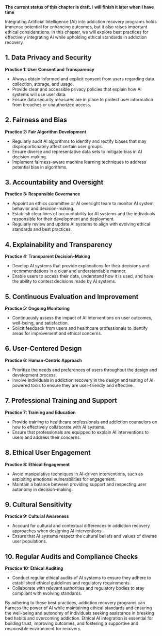 **The current status of this chapter is draft. I will finish it later when I have time**

Integrating Artificial Intelligence (AI) into addiction recovery programs holds immense potential for enhancing outcomes, but it also raises important ethical considerations. In this chapter, we will explore best practices for effectively integrating AI while upholding ethical standards in addiction recovery.

**1. Data Privacy and Security**
--------------------------------

**Practice 1: User Consent and Transparency**

* Always obtain informed and explicit consent from users regarding data collection, storage, and usage.
* Provide clear and accessible privacy policies that explain how AI systems will use user data.
* Ensure data security measures are in place to protect user information from breaches or unauthorized access.

**2. Fairness and Bias**
------------------------

**Practice 2: Fair Algorithm Development**

* Regularly audit AI algorithms to identify and rectify biases that may disproportionately affect certain user groups.
* Ensure diverse and representative data sets to mitigate bias in AI decision-making.
* Implement fairness-aware machine learning techniques to address potential bias in algorithms.

**3. Accountability and Oversight**
-----------------------------------

**Practice 3: Responsible Governance**

* Appoint an ethics committee or AI oversight team to monitor AI system behavior and decision-making.
* Establish clear lines of accountability for AI systems and the individuals responsible for their development and deployment.
* Regularly review and update AI systems to align with evolving ethical standards and best practices.

**4. Explainability and Transparency**
--------------------------------------

**Practice 4: Transparent Decision-Making**

* Develop AI systems that provide explanations for their decisions and recommendations in a clear and understandable manner.
* Enable users to access their data, understand how it is used, and have the ability to contest decisions made by AI systems.

**5. Continuous Evaluation and Improvement**
--------------------------------------------

**Practice 5: Ongoing Monitoring**

* Continuously assess the impact of AI interventions on user outcomes, well-being, and satisfaction.
* Solicit feedback from users and healthcare professionals to identify areas for improvement and ethical concerns.

**6. User-Centered Design**
---------------------------

**Practice 6: Human-Centric Approach**

* Prioritize the needs and preferences of users throughout the design and development process.
* Involve individuals in addiction recovery in the design and testing of AI-powered tools to ensure they are user-friendly and effective.

**7. Professional Training and Support**
----------------------------------------

**Practice 7: Training and Education**

* Provide training to healthcare professionals and addiction counselors on how to effectively collaborate with AI systems.
* Ensure that professionals are equipped to explain AI interventions to users and address their concerns.

**8. Ethical User Engagement**
------------------------------

**Practice 8: Ethical Engagement**

* Avoid manipulative techniques in AI-driven interventions, such as exploiting emotional vulnerabilities for engagement.
* Maintain a balance between providing support and respecting user autonomy in decision-making.

**9. Cultural Sensitivity**
---------------------------

**Practice 9: Cultural Awareness**

* Account for cultural and contextual differences in addiction recovery approaches when designing AI interventions.
* Ensure that AI systems respect the cultural beliefs and values of diverse user populations.

**10. Regular Audits and Compliance Checks**
--------------------------------------------

**Practice 10: Ethical Auditing**

* Conduct regular ethical audits of AI systems to ensure they adhere to established ethical guidelines and regulatory requirements.
* Collaborate with relevant authorities and regulatory bodies to stay compliant with evolving standards.

By adhering to these best practices, addiction recovery programs can harness the power of AI while maintaining ethical standards and ensuring the well-being and autonomy of individuals seeking assistance in breaking bad habits and overcoming addiction. Ethical AI integration is essential for building trust, improving outcomes, and fostering a supportive and responsible environment for recovery.
